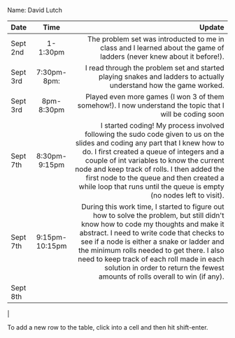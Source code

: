 Name: David Lutch

| Date     |      Time      |                                                                                                                                                                                                                                                                                                                                                                                                     Update |
|:---------|:--------------:|-----------------------------------------------------------------------------------------------------------------------------------------------------------------------------------------------------------------------------------------------------------------------------------------------------------------------------------------------------------------------------------------------------------:|
| Sept 2nd |    1-1:30pm    |                                                                                                                                                                                                                                                                                     The problem set was introducted to me in class and I learned about the game of ladders (never knew about it before!).  |
| Sept 3rd |  7:30pm-8pm:   |                                                                                                                                                                                                                                                                                          I read through the problem set and started playing snakes and ladders to actually understand how the game worked. 
| Sept 3rd |   8pm-8:30pm   |                                                                                                                                                                                                                                                                                                   Played even more games (I won 3 of them somehow!). I now understand the topic that I will be coding soon |
| Sept 7th | 8:30pm-9:15pm  |                 I started coding! My process involved following the sudo code given to us on the slides and coding any part that I knew how to do. I first created a queue of integers and a couple of int variables to know the current node and keep track of rolls. I then added the first node to the queue and then created a while loop that runs until the queue is empty (no nodes left to visit). |
| Sept 7th | 9:15pm-10:15pm | During this work time, I started to figure out how to solve the problem, but still didn't know how to code my thoughts and make it abstract. I need to write code that checks to see if a node is either a snake or ladder and the minimum rolls needed to get there. I also need to keep track of each roll made in each solution in order to return the fewest amounts of rolls overall to win (if any). |
| Sept 8th |                |                                                                                                                                                                                                                                                                                                                                                                                                            |
    
|


To add a new row to the table, click into a cell and then hit shift-enter.